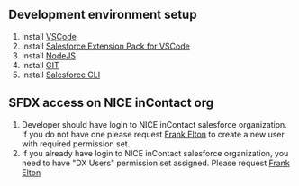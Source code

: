 ## Development environment setup
1. Install [VSCode](https://code.visualstudio.com/)
2. Install [Salesforce Extension Pack for VSCode](https://marketplace.visualstudio.com/items?itemName=salesforce.salesforcedx-vscode)
3. Install [NodeJS](https://nodejs.org/en/download/current/)
4. Install [GIT](https://git-scm.com/downloads)
5. Install [Salesforce CLI](https://developer.salesforce.com/docs/atlas.en-us.sfdx_setup.meta/sfdx_setup/sfdx_setup_install_cli.htm)

## SFDX access on NICE inContact org
1. Developer should have login to NICE inContact salesforce organization. If you do not have one please request [Frank Elton](mailto:frank.elton@niceincontact.com?subject=REQUEST%3A%20New%20Dev%20Hub%20org%20user) to create a new user with required permission set.
2. If you already have login to NICE inContact salesforce organization, you need to have "DX Users" permission set assigned. Please request [Frank Elton](mailto:frank.elton@niceincontact.com?subject=REQUEST%3A%20%22DX%20Users%22%20permission%20set%20assignment)

